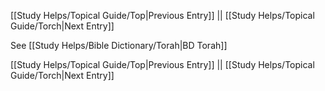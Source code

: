 [[Study Helps/Topical Guide/Top|Previous Entry]]  ||  [[Study Helps/Topical Guide/Torch|Next Entry]]

 See [[Study Helps/Bible Dictionary/Torah|BD Torah]]

[[Study Helps/Topical Guide/Top|Previous Entry]]  ||  [[Study Helps/Topical Guide/Torch|Next Entry]]